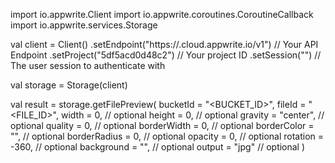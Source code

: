 import io.appwrite.Client
import io.appwrite.coroutines.CoroutineCallback
import io.appwrite.services.Storage

val client = Client()
    .setEndpoint("https://<REGION>.cloud.appwrite.io/v1") // Your API Endpoint
    .setProject("5df5acd0d48c2") // Your project ID
    .setSession("") // The user session to authenticate with

val storage = Storage(client)

val result = storage.getFilePreview(
    bucketId = "<BUCKET_ID>",
    fileId = "<FILE_ID>",
    width = 0, // optional
    height = 0, // optional
    gravity = "center", // optional
    quality = 0, // optional
    borderWidth = 0, // optional
    borderColor = "", // optional
    borderRadius = 0, // optional
    opacity = 0, // optional
    rotation = -360, // optional
    background = "", // optional
    output = "jpg" // optional
)
